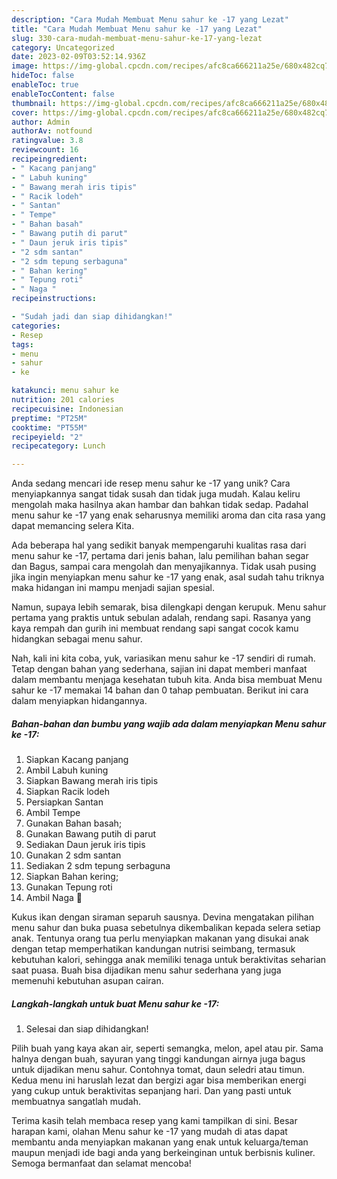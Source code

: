 ```yaml
---
description: "Cara Mudah Membuat Menu sahur ke -17 yang Lezat"
title: "Cara Mudah Membuat Menu sahur ke -17 yang Lezat"
slug: 330-cara-mudah-membuat-menu-sahur-ke-17-yang-lezat
category: Uncategorized
date: 2023-02-09T03:52:14.936Z
image: https://img-global.cpcdn.com/recipes/afc8ca666211a25e/680x482cq70/menu-sahur-ke-17-foto-resep-utama.jpg
hideToc: false
enableToc: true
enableTocContent: false
thumbnail: https://img-global.cpcdn.com/recipes/afc8ca666211a25e/680x482cq70/menu-sahur-ke-17-foto-resep-utama.jpg
cover: https://img-global.cpcdn.com/recipes/afc8ca666211a25e/680x482cq70/menu-sahur-ke-17-foto-resep-utama.jpg
author: Admin
authorAv: notfound
ratingvalue: 3.8
reviewcount: 16
recipeingredient:
- " Kacang panjang"
- " Labuh kuning"
- " Bawang merah iris tipis"
- " Racik lodeh"
- " Santan"
- " Tempe"
- " Bahan basah"
- " Bawang putih di parut"
- " Daun jeruk iris tipis"
- "2 sdm santan"
- "2 sdm tepung serbaguna"
- " Bahan kering"
- " Tepung roti"
- " Naga "
recipeinstructions:

- "Sudah jadi dan siap dihidangkan!"
categories:
- Resep
tags:
- menu
- sahur
- ke

katakunci: menu sahur ke 
nutrition: 201 calories
recipecuisine: Indonesian
preptime: "PT25M"
cooktime: "PT55M"
recipeyield: "2"
recipecategory: Lunch

---
```





Anda sedang mencari ide resep menu sahur ke -17 yang unik? Cara menyiapkannya sangat tidak susah dan tidak juga mudah. Kalau keliru mengolah maka hasilnya akan hambar dan bahkan tidak sedap. Padahal menu sahur ke -17 yang enak seharusnya memiliki aroma dan cita rasa yang dapat memancing selera Kita.





Ada beberapa hal yang sedikit banyak mempengaruhi kualitas rasa dari menu sahur ke -17, pertama dari jenis bahan, lalu pemilihan bahan segar dan Bagus, sampai cara mengolah dan menyajikannya. Tidak usah pusing jika ingin menyiapkan menu sahur ke -17 yang enak,      asal sudah tahu triknya maka hidangan ini mampu menjadi sajian spesial.














Namun, supaya lebih semarak, bisa dilengkapi dengan kerupuk. Menu sahur pertama yang praktis untuk sebulan adalah, rendang sapi. Rasanya yang kaya rempah dan gurih ini membuat rendang sapi sangat cocok kamu hidangkan sebagai menu sahur.






Nah, kali ini kita coba, yuk, variasikan menu sahur ke -17 sendiri di rumah. Tetap dengan bahan yang sederhana, sajian ini dapat memberi manfaat dalam membantu menjaga kesehatan tubuh kita. Anda bisa membuat Menu sahur ke -17 memakai 14 bahan dan 0 tahap pembuatan. Berikut ini cara dalam menyiapkan hidangannya.

<!--inarticleads1-->

##### Bahan-bahan dan bumbu yang wajib ada dalam menyiapkan Menu sahur ke -17:

1. Siapkan  Kacang panjang
1. Ambil  Labuh kuning
1. Siapkan  Bawang merah iris tipis
1. Siapkan  Racik lodeh
1. Persiapkan  Santan
1. Ambil  Tempe
1. Gunakan  Bahan basah;
1. Gunakan  Bawang putih di parut
1. Sediakan  Daun jeruk iris tipis
1. Gunakan 2 sdm santan
1. Sediakan 2 sdm tepung serbaguna
1. Siapkan  Bahan kering;
1. Gunakan  Tepung roti
1. Ambil  Naga 🐉


Kukus ikan dengan siraman separuh sausnya. Devina mengatakan pilihan menu sahur dan buka puasa sebetulnya dikembalikan kepada selera setiap anak. Tentunya orang tua perlu menyiapkan makanan yang disukai anak dengan tetap memperhatikan kandungan nutrisi seimbang, termasuk kebutuhan kalori, sehingga anak memiliki tenaga untuk beraktivitas seharian saat puasa. Buah bisa dijadikan menu sahur sederhana yang juga memenuhi kebutuhan asupan cairan. 

<!--inarticleads2-->

##### Langkah-langkah untuk buat Menu sahur ke -17:


1. Selesai dan siap dihidangkan!

Pilih buah yang kaya akan air, seperti semangka, melon, apel atau pir. Sama halnya dengan buah, sayuran yang tinggi kandungan airnya juga bagus untuk dijadikan menu sahur. Contohnya tomat, daun seledri atau timun. Kedua menu ini haruslah lezat dan bergizi agar bisa memberikan energi yang cukup untuk beraktivitas sepanjang hari. Dan yang pasti untuk membuatnya sangatlah mudah. 

Terima kasih telah membaca resep yang kami tampilkan di sini. Besar harapan kami, olahan Menu sahur ke -17 yang mudah di atas dapat membantu anda menyiapkan makanan yang enak untuk keluarga/teman maupun menjadi ide bagi anda yang berkeinginan untuk berbisnis kuliner. Semoga bermanfaat dan selamat mencoba!
